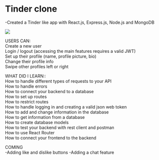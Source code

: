 # Tinder clone

-Created a Tinder like app with React.js, Express.js, Node.js and MongoDB </br>

<p><img src="https://github.com/luukasmakila/MERN-TINDER-CLONE/blob/master/unknown_2022.01.06-22.00_1.gif"/></p>

USERS CAN: </br>
   Create a new user </br>
   Login / logout (accessing the main features requires a valid JWT) </br>
   Set up their profile (name, profile picture, bio) </br>
   Change their profile info </br>
   Swipe other profiles left or right </br>

WHAT DID I LEARN:: </br>
   How to handle different types of requests to your API </br>
   How to handle errors </br>
   How to connect your backend to a database </br>
   How to set up routes </br>
   How to restrict routes </br>
   How to handle logging in and creating a valid json web token </br>
   How to add and change information in the database </br>
   How to get information from a database </br>
   How to create database models </br>
   How to test your backend with rest client and postman </br>
   How to use React Router </br>
   How to connect your frontend to the backend </br>
   
COMING </br>
-Adding like and dislike buttons
-Adding a chat feature
